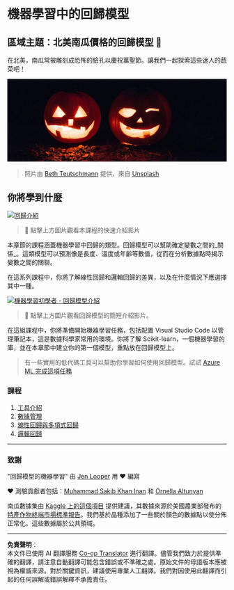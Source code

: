 <!--
CO_OP_TRANSLATOR_METADATA:
{
  "original_hash": "508582278dbb8edd2a8a80ac96ef416c",
  "translation_date": "2025-09-03T16:17:56+00:00",
  "source_file": "2-Regression/README.md",
  "language_code": "tw"
}
-->
# 機器學習中的回歸模型
## 區域主題：北美南瓜價格的回歸模型 🎃

在北美，南瓜常被雕刻成恐怖的臉孔以慶祝萬聖節。讓我們一起探索這些迷人的蔬菜吧！

![jack-o-lanterns](../../../translated_images/jack-o-lanterns.181c661a9212457d7756f37219f660f1358af27554d856e5a991f16b4e15337c.tw.jpg)
> 照片由 <a href="https://unsplash.com/@teutschmann?utm_source=unsplash&utm_medium=referral&utm_content=creditCopyText">Beth Teutschmann</a> 提供，來自 <a href="https://unsplash.com/s/photos/jack-o-lanterns?utm_source=unsplash&utm_medium=referral&utm_content=creditCopyText">Unsplash</a>
  
## 你將學到什麼

[![回歸介紹](https://img.youtube.com/vi/5QnJtDad4iQ/0.jpg)](https://youtu.be/5QnJtDad4iQ "回歸介紹影片 - 點擊觀看！")
> 🎥 點擊上方圖片觀看本課程的快速介紹影片

本章節的課程涵蓋機器學習中回歸的類型。回歸模型可以幫助確定變數之間的_關係_。這類模型可以預測像是長度、溫度或年齡等數值，從而在分析數據點時揭示變數之間的關聯。

在這系列課程中，你將了解線性回歸和邏輯回歸的差異，以及在什麼情況下應選擇其中一種。

[![機器學習初學者 - 回歸模型介紹](https://img.youtube.com/vi/XA3OaoW86R8/0.jpg)](https://youtu.be/XA3OaoW86R8 "機器學習初學者 - 回歸模型介紹")

> 🎥 點擊上方圖片觀看回歸模型的簡短介紹影片。

在這組課程中，你將準備開始機器學習任務，包括配置 Visual Studio Code 以管理筆記本，這是數據科學家常用的環境。你將了解 Scikit-learn，一個機器學習的庫，並在本章節中建立你的第一個模型，重點放在回歸模型上。

> 有一些實用的低代碼工具可以幫助你學習如何使用回歸模型。試試 [Azure ML 完成這項任務](https://docs.microsoft.com/learn/modules/create-regression-model-azure-machine-learning-designer/?WT.mc_id=academic-77952-leestott)

### 課程

1. [工具介紹](1-Tools/README.md)
2. [數據管理](2-Data/README.md)
3. [線性回歸與多項式回歸](3-Linear/README.md)
4. [邏輯回歸](4-Logistic/README.md)

---
### 致謝

"回歸模型的機器學習" 由 [Jen Looper](https://twitter.com/jenlooper) 用 ♥️ 編寫

♥️ 測驗貢獻者包括：[Muhammad Sakib Khan Inan](https://twitter.com/Sakibinan) 和 [Ornella Altunyan](https://twitter.com/ornelladotcom)

南瓜數據集由 [Kaggle 上的這個項目](https://www.kaggle.com/usda/a-year-of-pumpkin-prices) 提供建議，其數據來源於美國農業部發布的 [特產作物終端市場標準報告](https://www.marketnews.usda.gov/mnp/fv-report-config-step1?type=termPrice)。我們基於品種添加了一些關於顏色的數據點以使分佈正常化。這些數據屬於公共領域。

---

**免責聲明**：  
本文件已使用 AI 翻譯服務 [Co-op Translator](https://github.com/Azure/co-op-translator) 進行翻譯。儘管我們致力於提供準確的翻譯，請注意自動翻譯可能包含錯誤或不準確之處。原始文件的母語版本應被視為權威來源。對於關鍵資訊，建議使用專業人工翻譯。我們對因使用此翻譯而引起的任何誤解或錯誤解釋不承擔責任。